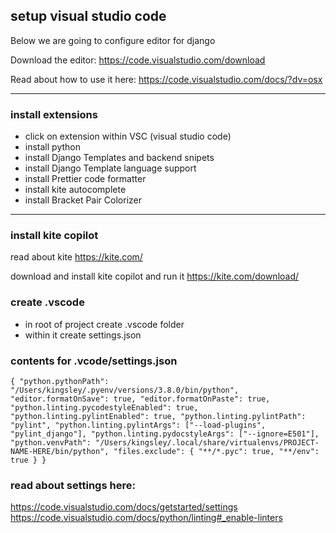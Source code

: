 ## setup visual studio code

Below we are going to configure editor for django

Download the editor:
https://code.visualstudio.com/download

Read about how to use it here:
https://code.visualstudio.com/docs/?dv=osx

---

### install extensions

- click on extension within VSC (visual studio code)
- install python
- install Django Templates and backend snipets
- install Django Template language support
- install Prettier code formatter
- install kite autocomplete
- install Bracket Pair Colorizer

---

### install kite copilot

read about kite
https://kite.com/

download and install kite copilot and run it
https://kite.com/download/

### create .vscode

- in root of project create .vscode folder
- within it create settings.json

### contents for .vcode/settings.json

`{ "python.pythonPath": "/Users/kingsley/.pyenv/versions/3.8.0/bin/python", "editor.formatOnSave": true, "editor.formatOnPaste": true, "python.linting.pycodestyleEnabled": true, "python.linting.pylintEnabled": true, "python.linting.pylintPath": "pylint", "python.linting.pylintArgs": ["--load-plugins", "pylint_django"], "python.linting.pydocstyleArgs": ["--ignore=E501"], "python.venvPath": "/Users/kingsley/.local/share/virtualenvs/PROJECT-NAME-HERE/bin/python", "files.exclude": { "**/*.pyc": true, "**/env": true } }`

### read about settings here:

https://code.visualstudio.com/docs/getstarted/settings
https://code.visualstudio.com/docs/python/linting#_enable-linters
